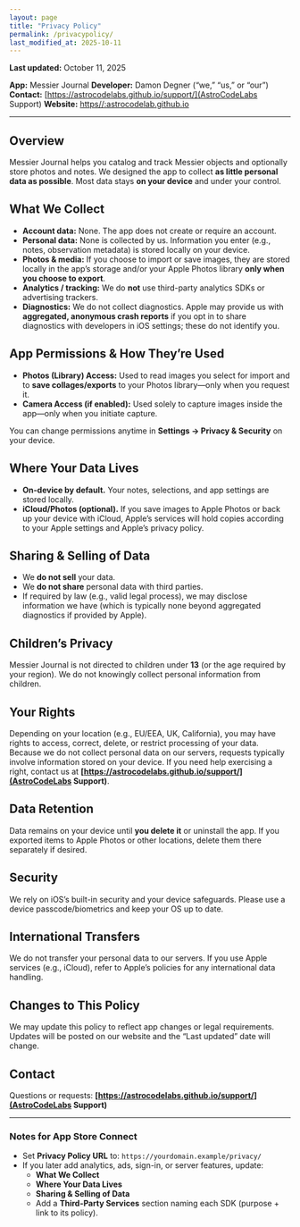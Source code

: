 ```yaml
---
layout: page
title: "Privacy Policy"
permalink: /privacypolicy/
last_modified_at: 2025-10-11
---
```


**Last updated:** October 11, 2025

**App:** Messier Journal
**Developer:** Damon Degner (“we,” “us,” or “our”)  
**Contact:** [https://astrocodelabs.github.io/support/](AstroCodeLabs Support)
**Website:** [https//:astrocodelab.github.io](https://astrocodelab.github.io)

---

## Overview
Messier Journal helps you catalog and track Messier objects and optionally store photos and notes. We designed the app to collect **as little personal data as possible**. Most data stays **on your device** and under your control.

## What We Collect
- **Account data:** None. The app does not create or require an account.  
- **Personal data:** None is collected by us. Information you enter (e.g., notes, observation metadata) is stored locally on your device.  
- **Photos & media:** If you choose to import or save images, they are stored locally in the app’s storage and/or your Apple Photos library **only when you choose to export**.  
- **Analytics / tracking:** We do **not** use third-party analytics SDKs or advertising trackers.  
- **Diagnostics:** We do not collect diagnostics. Apple may provide us with **aggregated, anonymous crash reports** if you opt in to share diagnostics with developers in iOS settings; these do not identify you.

## App Permissions & How They’re Used
- **Photos (Library) Access:** Used to read images you select for import and to **save collages/exports** to your Photos library—only when you request it.  
- **Camera Access (if enabled):** Used solely to capture images inside the app—only when you initiate capture.  

You can change permissions anytime in **Settings → Privacy & Security** on your device.

## Where Your Data Lives
- **On-device by default.** Your notes, selections, and app settings are stored locally.  
- **iCloud/Photos (optional).** If you save images to Apple Photos or back up your device with iCloud, Apple’s services will hold copies according to your Apple settings and Apple’s privacy policy.

## Sharing & Selling of Data
- We **do not sell** your data.  
- We **do not share** personal data with third parties.  
- If required by law (e.g., valid legal process), we may disclose information we have (which is typically none beyond aggregated diagnostics if provided by Apple).

## Children’s Privacy
Messier Journal is not directed to children under **13** (or the age required by your region). We do not knowingly collect personal information from children.

## Your Rights
Depending on your location (e.g., EU/EEA, UK, California), you may have rights to access, correct, delete, or restrict processing of your data. Because we do not collect personal data on our servers, requests typically involve information stored on your device. If you need help exercising a right, contact us at **[https://astrocodelabs.github.io/support/](AstroCodeLabs Support)**.

## Data Retention
Data remains on your device until **you delete it** or uninstall the app. If you exported items to Apple Photos or other locations, delete them there separately if desired.

## Security
We rely on iOS’s built-in security and your device safeguards. Please use a device passcode/biometrics and keep your OS up to date.

## International Transfers
We do not transfer your personal data to our servers. If you use Apple services (e.g., iCloud), refer to Apple’s policies for any international data handling.

## Changes to This Policy
We may update this policy to reflect app changes or legal requirements. Updates will be posted on our website and the “Last updated” date will change.

## Contact
Questions or requests: **[https://astrocodelabs.github.io/support/](AstroCodeLabs Support)**  

---

### Notes for App Store Connect
- Set **Privacy Policy URL** to: `https://yourdomain.example/privacy/`  
- If you later add analytics, ads, sign-in, or server features, update:
  - **What We Collect**
  - **Where Your Data Lives**
  - **Sharing & Selling of Data**
  - Add a **Third-Party Services** section naming each SDK (purpose + link to its policy).
